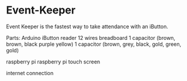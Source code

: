 # Event-Keeper

Event Keeper is the fastest way to take attendance with an iButton. 


Parts:
Arduino
iButton reader
12 wires 
breadboard
1 capacitor (brown, brown, black purple yellow)
1 capacitor (brown, grey, black, gold, green, gold)


raspberry pi
raspberry pi touch screen

internet connection

